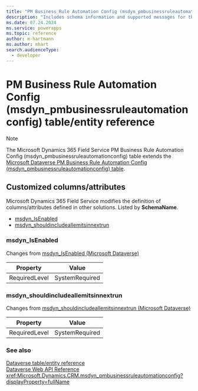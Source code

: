 ```yaml
---
title: "PM Business Rule Automation Config (msdyn_pmbusinessruleautomationconfig) table/entity reference (Microsoft Dynamics 365 Field Service)"
description: "Includes schema information and supported messages for the PM Business Rule Automation Config (msdyn_pmbusinessruleautomationconfig) table/entity with Microsoft Dynamics 365 Field Service."
ms.date: 07.24.2024
ms.service: powerapps
ms.topic: reference
author: m-hartmann
ms.author: mhart
search.audienceType: 
  - developer
---
```


# PM Business Rule Automation Config (msdyn_pmbusinessruleautomationconfig) table/entity reference



> [!NOTE]
> The Microsoft Dynamics 365 Field Service PM Business Rule Automation Config (msdyn_pmbusinessruleautomationconfig) table extends the [Microsoft Dataverse PM Business Rule Automation Config (msdyn_pmbusinessruleautomationconfig) table](/power-apps/developer/data-platform/reference/entities/msdyn_pmbusinessruleautomationconfig).



## Customized columns/attributes

Microsoft Dynamics 365 Field Service modifies the definition of columns/attributes defined in other solutions. Listed by **SchemaName**.

- [msdyn_IsEnabled](#BKMK_msdyn_IsEnabled)
- [msdyn_shouldincludeallemitsinnextrun](#BKMK_msdyn_shouldincludeallemitsinnextrun)

### <a name="BKMK_msdyn_IsEnabled"></a> msdyn_IsEnabled

Changes from [msdyn_IsEnabled (Microsoft Dataverse)](/power-apps/developer/data-platform/reference/entities/msdyn_pmbusinessruleautomationconfig#BKMK_msdyn_IsEnabled)

|Property|Value|
|---|---|
|RequiredLevel|SystemRequired|


### <a name="BKMK_msdyn_shouldincludeallemitsinnextrun"></a> msdyn_shouldincludeallemitsinnextrun

Changes from [msdyn_shouldincludeallemitsinnextrun (Microsoft Dataverse)](/power-apps/developer/data-platform/reference/entities/msdyn_pmbusinessruleautomationconfig#BKMK_msdyn_shouldincludeallemitsinnextrun)

|Property|Value|
|---|---|
|RequiredLevel|SystemRequired|




### See also

[Dataverse table/entity reference](../about-entity-reference.md)  
[Dataverse Web API Reference](/power-apps/developer/data-platform/webapi/reference/about)   
<xref:Microsoft.Dynamics.CRM.msdyn_pmbusinessruleautomationconfig?displayProperty=fullName>
